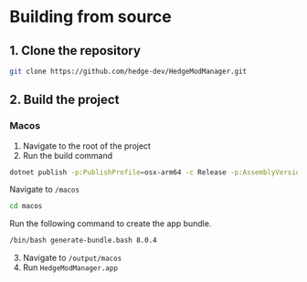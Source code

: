 # Building from source

## 1. Clone the repository
```zsh
git clone https://github.com/hedge-dev/HedgeModManager.git
```

## 2. Build the project

###  Macos

1. Navigate to the root of the project
2. Run the build command
```zsh
dotnet publish -p:PublishProfile=osx-arm64 -c Release -p:AssemblyVersion=8.0.0 -p:FileVersion=8.0.0 -o ./output/macos/osx-arm64 ./Source/HedgeModManager.UI/HedgeModManager.UI.csproj -p:UseAppHost=true
```
Navigate to `/macos`
```zsh
cd macos
```
Run the following command to create the app bundle.
```zsh
/bin/bash generate-bundle.bash 8.0.4
```
3. Navigate to `/output/macos`
4. Run `HedgeModManager.app`
